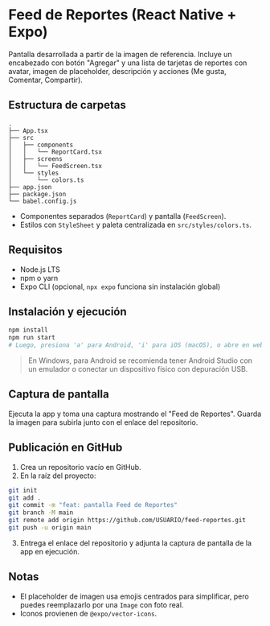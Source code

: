 # Feed de Reportes (React Native + Expo)

Pantalla desarrollada a partir de la imagen de referencia. Incluye un encabezado con botón "Agregar" y una lista de tarjetas de reportes con avatar, imagen de placeholder, descripción y acciones (Me gusta, Comentar, Compartir).

## Estructura de carpetas

```
.
├── App.tsx
├── src
│   ├── components
│   │   └── ReportCard.tsx
│   ├── screens
│   │   └── FeedScreen.tsx
│   └── styles
│       └── colors.ts
├── app.json
├── package.json
└── babel.config.js
```

- Componentes separados (`ReportCard`) y pantalla (`FeedScreen`).
- Estilos con `StyleSheet` y paleta centralizada en `src/styles/colors.ts`.

## Requisitos

- Node.js LTS
- npm o yarn
- Expo CLI (opcional, `npx expo` funciona sin instalación global)

## Instalación y ejecución

```bash
npm install
npm run start
# Luego, presiona 'a' para Android, 'i' para iOS (macOS), o abre en web
```

> En Windows, para Android se recomienda tener Android Studio con un emulador o conectar un dispositivo físico con depuración USB.

## Captura de pantalla

Ejecuta la app y toma una captura mostrando el "Feed de Reportes". Guarda la imagen para subirla junto con el enlace del repositorio.

## Publicación en GitHub

1. Crea un repositorio vacío en GitHub.
2. En la raíz del proyecto:

```bash
git init
git add .
git commit -m "feat: pantalla Feed de Reportes"
git branch -M main
git remote add origin https://github.com/USUARIO/feed-reportes.git
git push -u origin main
```

3. Entrega el enlace del repositorio y adjunta la captura de pantalla de la app en ejecución.

## Notas

- El placeholder de imagen usa emojis centrados para simplificar, pero puedes reemplazarlo por una `Image` con foto real.
- Iconos provienen de `@expo/vector-icons`.

